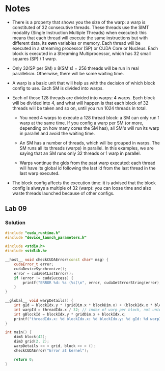 # Notes

- There is a property that shows you the size of the warp: a warp is constituted of 32 consecutive threads. These threads use the SIMT modality (Single Instruction Multiple Threads) when executed: this means that each thread will execute the same instructions but with different data, its **own** variables or memory. Each thread will be executed in a streaming processor (SP) or CUDA Core or Nucleus. Each block is executed in a Streaming Multiprocessor, which has 32 small squares (SP) / 1 warp. 

- Only 32(SP per SM) x 8(SM's) = 256 threads will be run in real parallelism. Otherwise, there will be some waiting time.

- A warp is a basic unit that will help us with the decision of which block config to use. Each SM is divided into warps. 



- Each of those 128 threads are divided into warps: 4 warps. Each block will be divided into 4, and what will happen is that each block of 32 threads will be taken and so on, until you run 1024 threads in total.

    - You need 4 warps to execute a 128 thread block: a SM can only run 1 warp at the same time. If you config a warp per SM (or more, depending on how many cores the SM has), all SM's will run its warp in parallel and avoid the waiting time.

    - An SM has a number of threads, which will be grouped in warps. The SM runs all its threads (warps) in parallel. In this examples, we are saying that an SM runs only 32 threads or 1 warp in parallel.

    - Warps vontinue the gIds from the past warp executed: each thread will have its global id following the last id from the last thread in the last warp executed.

- The block config affects the execution time: it is advised that the block config is always a multiple of 32 (warp): you can loose time and also waste threads launched because of other configs.

## Lab 09

### Solution

```c++
#include "cuda_runtime.h"
#include "device_launch_parameters.h"

#include <stdio.h>
#include <stdlib.h>

__host__ void checkCUDAError(const char* msg) {
	cudaError_t error;
	cudaDeviceSynchronize();
	error = cudaGetLastError();
	if (error != cudaSuccess) {
		printf("ERROR %d: %s (%s)\n", error, cudaGetErrorString(error), msg);
	}
}

__global__ void warpDetails() {
	int gId = blockIdx.y * (gridDim.x * blockDim.x) + (blockIdx.x * blockDim.x) + threadIdx.x;
	int warpId = threadIdx.x / 32; // index of warp per block, not unique
	int gBlockId = blockIdx.y * gridDim.x + blockIdx.x;
	printf("threadIdx.x: %d blockIdx.x: %d blockIdx.y: %d gId: %d warpId: %d gBlockId: %d\n", threadIdx.x, blockIdx.x, blockIdx.y, gId, warpId, gBlockId);
}

int main() {
	dim3 block(42);
	dim3 grid(2, 2);
	warpDetails << < grid, block >> > ();
	checkCUDAError("Error at kernel");

	return 0;
}
```

